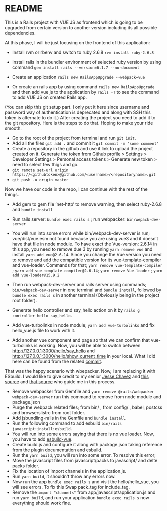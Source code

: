 # README

This is a Rails project with VUE JS as frontend which is going to be upgraded from certain version to another version including its all possible dependencies.

At this phase, I will be just focusing on the frontend of this application:

* Install rvm or rbenv and switch to ruby 2.6.8  `rvm install ruby-2.6.8`

* Install rails in the bundler environment of selected ruby version by using command  `gem install rails --version=6.1.7 --no-document`

* Create an application `rails new RailsAppUpgrade --webpack=vue`

* Or create an rails app by using command `rails new RailsAppUpgrade` and then add vue js to the application by `rails -T`  to see the command to add VUE JS on created Rails app.

(You can skip this git setup part. I only put it here since username and password way of authentication is deprecated and along with SSH this token is alternate to do it.)
After creating the project you need to add it to the git repository. Here is the steps to do that. Hoping to make your ride smooth.
* Go to the root of the project from terminal and run `git init`.
* Add all the files `git add .` and commit it `git commit -m 'some comment'`
* Create a repository in the github and use it link to upload the project created on it. Generate the token from Github profile > Settings > Developer Settings > Personal access tokens > Generate new token > need to select few thigs and go.
* `git remote set-url origin https://<githubtoken>@github.com/<username>/<repositoryname>.git`
* `git push -u origin master`

Now we have our code in the repo, I can continue with the rest of the things.

* Add gem to gem file ‘net-http’ to remove warning, then select ruby-2.6.8 and `bundle install`

* Run rails server: `bundle exec rails s` ; run webpacker: `bin/wepack-dev-server`

* You will run into some errors while bin/webpack-dev-server is run; vue/dist/vue.esm not found because you are using vue3 and it doesn’t have that file in node module. To have exact the Vue-version: 2.6.14 in this app, you need to remove due 3 by running `yarn remove vue` and install `yarn add vue@2.6.14`. Since you change the Vue version you need to remove and add the compatible version for its vue-template-compiler and vue-loader. Commands for that; `yarn remove vue-template-compiler` ; `yarn add vue-template-compiler@2.6.14`; `yarn remove Vue-loader` ; `yarn add vue-loader@15.9.2`

* Then run webpack-dev-server and rails server using commands;  `bin/webpack-dev-server` in one terminal and `bundle install`, followed by `bundle exec rails s` in another terminal (Obviously being in the project root folder).

* Generate hello controller and say_hello action on it by `rails g controller hello say_hello`.

* Add vue-turbolinks in node module; `yarn add vue-turbolinks` and fix hello_vue.js file to work with it.

* Add another vue component and page so that we can confirm that vue-turbolinks is working. Now, you will be able to switch between http://127.0.0.1:3000/hello/say_hello and http://127.0.0.1:3000/hello/show_current_time in your local. What I did here can be found from the related [commit](https://github.com/Dipesh8Bhatta/RailsAppUpgrade/commit/378a2d2a1c7193145ccca18bc20a68da3f9132b0).


That was the happy scenario with wbepacker. Now, I am replacing it with ESbuild.
I would like to give credit to my senior [Jesse Chavez](https://github.com/JesseChavez) and [this source](https://www.fastruby.io/blog/esbuild/webpacker/javascript/migrate-from-webpacker-to-esbuild.html) and [that source](https://dev.to/thomasvanholder/how-to-migrate-from-webpacker-to-jsbundling-rails-esbuild-5f2) who guide me in this process.

*  Remove webpacker from Gemfile and `yarn remove @rails/webpacker webpack-dev-server` run this command to remove from node module and package.json
*  Purge the webpack related files; from bin/ , from config/ , babel, postcss and browserslistrc from root folder.
*  Add jsbundling-rails in the Gemfile and `bundle install`.
*  Run the following command to add esbuild `bin/rails javascript:install:esbuild`.
*  You will run into some errors saying that there is no vue loader. Now, you have to add [esbuild-vue](https://github.com/apeschar/esbuild-vue).
*  Create build.js and configure it along with package.json taking reference from the plugin documentation and esbuild.
*  Run the `yarn build`, you will run into some error. To resolve this error;
*  Move the javascript files from javascript/packs to javascript/ and delte packs folder.
*  Fix the location of import channels in the application.js.
*  Run `yarn build`, it shouldn't throw any errors now.
*  Now run the app `bundle exec rails s` and visit the hello/hello_vue, you will see errors. To fix this Swap pack_tag for include_tag.
*  Remove the `import "channels"` from app/javascript/application.js and run `yarn build`, and run your application `bundle exec rails s` now everything should work fine.

 
